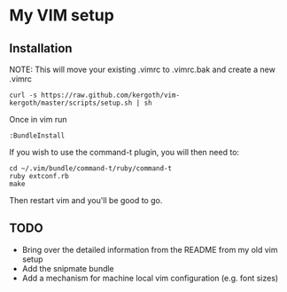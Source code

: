 # My VIM setup

## Installation

NOTE: This will move your existing .vimrc to .vimrc.bak and create a new .vimrc

    curl -s https://raw.github.com/kergoth/vim-kergoth/master/scripts/setup.sh | sh

Once in vim run

    :BundleInstall

If you wish to use the command-t plugin, you will then need to:

    cd ~/.vim/bundle/command-t/ruby/command-t
    ruby extconf.rb
    make

Then restart vim and you'll be good to go.

## TODO

- Bring over the detailed information from the README from my old vim setup
- Add the snipmate bundle
- Add a mechanism for machine local vim configuration (e.g. font sizes)
